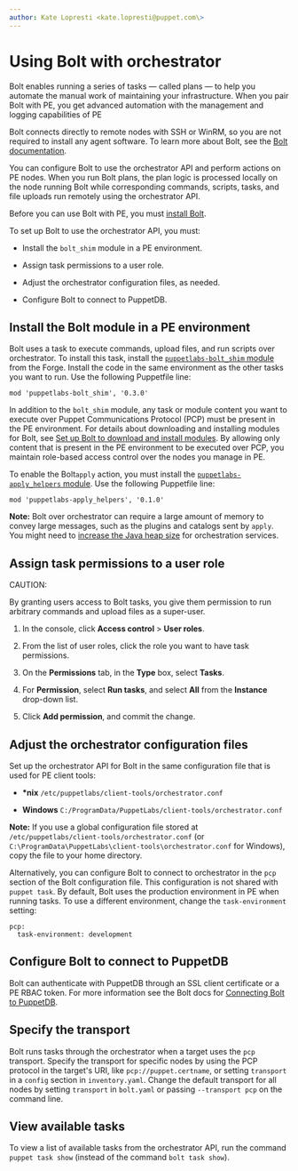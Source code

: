```yaml
---
author: Kate Lopresti <kate.lopresti@puppet.com\>
---
```


# Using Bolt with orchestrator

Bolt enables running a series of tasks — called plans — to help you automate the manual work of maintaining your infrastructure. When you pair Bolt with PE, you get advanced automation with the management and logging capabilities of PE

Bolt connects directly to remote nodes with SSH or WinRM, so you are not required to install any agent software. To learn more about Bolt, see the [Bolt documentation](https://puppet.com/docs/bolt/latest/bolt.html).

You can configure Bolt to use the orchestrator API and perform actions on PE nodes. When you run Bolt plans, the plan logic is processed locally on the node running Bolt while corresponding commands, scripts, tasks, and file uploads run remotely using the orchestrator API.

Before you can use Bolt with PE, you must [install Bolt](https://puppet.com/docs/bolt/latest/bolt_installing.html).

To set up Bolt to use the orchestrator API, you must:

-   Install the `bolt_shim` module in a PE environment.

-   Assign task permissions to a user role.

-   Adjust the orchestrator configuration files, as needed.

-   Configure Bolt to connect to PuppetDB.


## Install the Bolt module in a PE environment

Bolt uses a task to execute commands, upload files, and run scripts over orchestrator. To install this task, install the [`puppetlabs-bolt_shim` module](https://forge.puppet.com/puppetlabs/bolt_shim) from the Forge. Install the code in the same environment as the other tasks you want to run. Use the following Puppetfile line:

```
mod 'puppetlabs-bolt_shim', '0.3.0'
```

In addition to the `bolt_shim` module, any task or module content you want to execute over Puppet Communications Protocol \(PCP\) must be present in the PE environment. For details about downloading and installing modules for Bolt, see [Set up Bolt to download and install modules](https://puppet.com/docs/bolt/latest/installing_tasks_from_the_forge.html#task-8928). By allowing only content that is present in the PE environment to be executed over PCP, you maintain role-based access control over the nodes you manage in PE.

To enable the Bolt`apply` action, you must install the [`puppetlabs-apply_helpers` module](https://forge.puppet.com/puppetlabs/apply_helpers). Use the following Puppetfile line:

```
mod 'puppetlabs-apply_helpers', '0.1.0'
```

**Note:** Bolt over orchestrator can require a large amount of memory to convey large messages, such as the plugins and catalogs sent by `apply`. You might need to [increase the Java heap size](https://puppet.com/docs/pe/latest/config_java_args.html#increase-the-java-heap-size-for-pe-java-services) for orchestration services.

## Assign task permissions to a user role

CAUTION:

By granting users access to Bolt tasks, you give them permission to run arbitrary commands and upload files as a super-user.

1.  In the console, click **Access control** \> **User roles**.

2.  From the list of user roles, click the role you want to have task permissions.

3.  On the **Permissions** tab, in the **Type** box, select **Tasks**.

4.  For **Permission**, select **Run tasks**, and select **All** from the **Instance** drop-down list.

5.  Click **Add permission**, and commit the change.


## Adjust the orchestrator configuration files

Set up the orchestrator API for Bolt in the same configuration file that is used for PE client tools:

-   **\*nix** `/etc/puppetlabs/client-tools/orchestrator.conf`

-   **Windows** `C:/ProgramData/PuppetLabs/client-tools/orchestrator.conf`


**Note:** If you use a global configuration file stored at `/etc/puppetlabs/client-tools/orchestrator.conf` \(or `C:\ProgramData\PuppetLabs\client-tools\orchestrator.conf` for Windows\), copy the file to your home directory.

Alternatively, you can configure Bolt to connect to orchestrator in the `pcp` section of the Bolt configuration file. This configuration is not shared with `puppet task`. By default, Bolt uses the production environment in PE when running tasks. To use a different environment, change the `task-environment` setting:

```
pcp:
  task-environment: development
```

## Configure Bolt to connect to PuppetDB

Bolt can authenticate with PuppetDB through an SSL client certificate or a PE RBAC token. For more information see the Bolt docs for [Connecting Bolt to PuppetDB](https://puppet.com/docs/bolt/latest/bolt_connect_puppetdb.html).

## Specify the transport

Bolt runs tasks through the orchestrator when a target uses the `pcp` transport. Specify the transport for specific nodes by using the PCP protocol in the target's URI, like `pcp://puppet.certname`, or setting `transport` in a `config` section in `inventory.yaml`. Change the default transport for all nodes by setting `transport` in `bolt.yaml` or passing `--transport pcp` on the command line.

## View available tasks

To view a list of available tasks from the orchestrator API, run the command `puppet task show` \(instead of the command `bolt task show`\).

